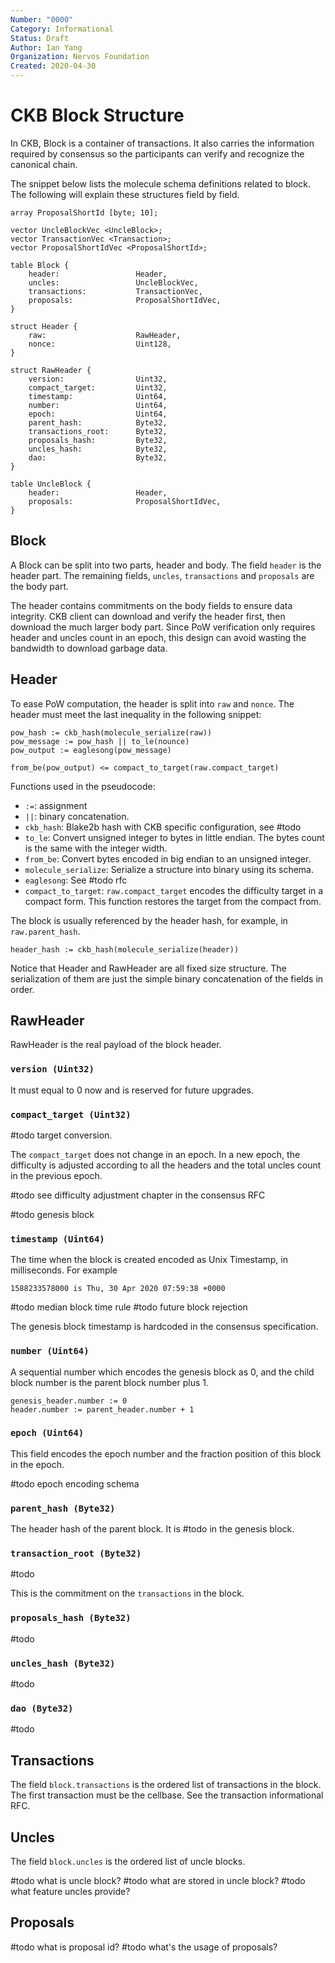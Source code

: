 ```yaml
---
Number: "0000"
Category: Informational
Status: Draft
Author: Ian Yang
Organization: Nervos Foundation
Created: 2020-04-30
---
```


# CKB Block Structure

In CKB, Block is a container of transactions. It also carries the information required by consensus so the participants can verify and recognize the canonical chain.

The snippet below lists the molecule schema definitions related to block. The following will explain these structures field by field.

```
array ProposalShortId [byte; 10];

vector UncleBlockVec <UncleBlock>;
vector TransactionVec <Transaction>;
vector ProposalShortIdVec <ProposalShortId>;

table Block {
    header:                 Header,
    uncles:                 UncleBlockVec,
    transactions:           TransactionVec,
    proposals:              ProposalShortIdVec,
}

struct Header {
    raw:                    RawHeader,
    nonce:                  Uint128,
}

struct RawHeader {
    version:                Uint32,
    compact_target:         Uint32,
    timestamp:              Uint64,
    number:                 Uint64,
    epoch:                  Uint64,
    parent_hash:            Byte32,
    transactions_root:      Byte32,
    proposals_hash:         Byte32,
    uncles_hash:            Byte32,
    dao:                    Byte32,
}

table UncleBlock {
    header:                 Header,
    proposals:              ProposalShortIdVec,
}
```

## Block

A Block can be split into two parts, header and body. The field `header` is the header part. The remaining fields, `uncles`, `transactions` and `proposals` are the body part.

The header contains commitments on the body fields to ensure data integrity. CKB client can download and verify the header first, then download the much larger body part. Since PoW verification only requires header and uncles count in an epoch, this design can avoid wasting the bandwidth to download garbage data.

## Header

To ease PoW computation, the header is split into `raw` and `nonce`. The header must meet the last inequality in the following snippet:

```
pow_hash := ckb_hash(molecule_serialize(raw))
pow_message := pow_hash || to_le(nounce)
pow_output := eaglesong(pow_message)

from_be(pow_output) <= compact_to_target(raw.compact_target)
```

Functions used in the pseudocode:

* `:=`: assignment
* `||`: binary concatenation.
* `ckb_hash`: Blake2b hash with CKB specific configuration, see #todo
* `to_le`: Convert unsigned integer to bytes in little endian. The bytes count is the same with the integer width.
* `from_be`: Convert bytes encoded in big endian to an unsigned integer.
* `molecule_serialize`: Serialize a structure into binary using its schema.
* `eaglesong`: See #todo rfc
* `compact_to_target`: `raw.compact_target` encodes the difficulty target in a compact form. This function restores the target from the compact from.

The block is usually referenced by the header hash, for example, in `raw.parent_hash`.

```
header_hash := ckb_hash(molecule_serialize(header))
```

Notice that Header and RawHeader are all fixed size structure. The serialization of them are just the simple binary concatenation of the fields in order.

## RawHeader

RawHeader is the real payload of the block header.

### `version (Uint32)`

It must equal to 0 now and is reserved for future upgrades.

### `compact_target (Uint32)`

#todo target conversion.

The `compact_target` does not change in an epoch. In a new epoch, the difficulty is adjusted according to all the headers and the total uncles count in the previous epoch.

#todo see difficulty adjustment chapter in the consensus RFC

#todo genesis block

### `timestamp (Uint64)`

The time when the block is created encoded as Unix Timestamp, in milliseconds. For example

```
1588233578000 is Thu, 30 Apr 2020 07:59:38 +0000
```

#todo median block time rule
#todo future block rejection

The genesis block timestamp is hardcoded in the consensus specification.

### `number (Uint64)`

A sequential number which encodes the genesis block as 0, and the child block number is the parent block number plus 1.

```
genesis_header.number := 0
header.number := parent_header.number + 1
```

### `epoch (Uint64)`

This field encodes the epoch number and the fraction position of this block in the epoch.

#todo epoch encoding schema

### `parent_hash (Byte32)`

The header hash of the parent block. It is #todo in the genesis block.

### `transaction_root (Byte32)`

#todo

This is the commitment on the `transactions` in the block.

### `proposals_hash (Byte32)`

#todo

### `uncles_hash (Byte32)`

#todo

### `dao (Byte32)`

#todo

## Transactions

The field `block.transactions` is the ordered list of transactions in the block. The first transaction must be the cellbase. See the transaction informational RFC.

## Uncles

The field `block.uncles` is the ordered list of uncle blocks.

#todo what is uncle block?
#todo what are stored in uncle block?
#todo what feature uncles provide?

## Proposals

#todo what is proposal id?
#todo what's the usage of proposals?
